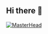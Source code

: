 ## Hi there 👋

[![MasterHead](https://cdn.britannica.com/70/234870-050-D4D024BB/Orange-colored-cat-yawns-displaying-teeth.jpg)](https://github.com/JeffHalley)
<!--
**JeffHalley/JeffHalley** is a ✨ _special_ ✨ repository because its `README.md` (this file) appears on your GitHub profile.

Here are some ideas to get you started:

- 🔭 I’m currently working on ...
- 🌱 I’m currently learning ...
- 👯 I’m looking to collaborate on ...
- 🤔 I’m looking for help with ...
- 💬 Ask me about ...
- 📫 How to reach me: ...
- 😄 Pronouns: ...
- ⚡ Fun fact: ...
-->
